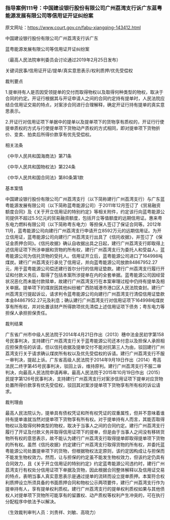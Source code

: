 ### 指导案例111号：中国建设银行股份有限公司广州荔湾支行诉广东蓝粤能源发展有限公司等信用证开证纠纷案
原文网址：https://www.court.gov.cn/fabu-xiangqing-143412.html

中国建设银行股份有限公司广州荔湾支行诉广东

蓝粤能源发展有限公司等信用证开证纠纷案

（最高人民法院审判委员会讨论通过2019年2月25日发布）

关键词民事/信用证开证/提单/真实意思表示/权利质押/优先受偿权

裁判要点

1.提单持有人是否因受领提单的交付而取得物权以及取得何种类型的物权，取决于合同的约定。开证行根据其与开证申请人之间的合同约定持有提单时，人民法院应结合信用证交易的特点，对案涉合同进行合理解释，确定开证行持有提单的真实意思表示。

2.开证行对信用证项下单据中的提单以及提单项下的货物享有质权的，开证行行使提单质权的方式与行使提单项下货物动产质权的方式相同，即对提单项下货物折价、变卖、拍卖后所得价款享有优先受偿权。

相关法条

《中华人民共和国海商法》第71条

《中华人民共和国物权法》第224条

《中华人民共和国合同法》第80条第1款

基本案情

中国建设银行股份有限公司广州荔湾支行（以下简称建行广州荔湾支行）与广东蓝粤能源发展有限公司（以下简称蓝粤能源公司）于2011年12月签订了《贸易融资额度合同》及《关于开立信用证的特别约定》等相关附件，约定该行向蓝粤能源公司提供不超过5.5亿元的贸易融资额度，包括开立等值额度的远期信用证。惠来粤东电力燃料有限公司（以下简称粤东电力）等担保人签订了保证合同等。2012年11月，蓝粤能源公司向建行广州荔湾支行申请开立8592万元的远期信用证。为开立信用证，蓝粤能源公司向建行广州荔湾支行出具了《信托收据》，并签订了《保证金质押合同》。《信托收据》确认自收据出具之日起，建行广州荔湾支行即取得上述信用证项下所涉单据和货物的所有权，建行广州荔湾支行为委托人和受益人，蓝粤能源公司为信托货物的受托人。信用证开立后，蓝粤能源公司进口了164998吨煤炭。建行广州荔湾支行承兑了信用证，并向蓝粤能源公司放款84867952.27元，用于蓝粤能源公司偿还建行首尔分行的信用证垫款。建行广州荔湾支行履行开证和付款义务后，取得了包括本案所涉提单在内的全套单据。蓝粤能源公司因经营状况恶化而未能付款赎单，故建行广州荔湾支行在本案审理过程中仍持有提单及相关单据。提单项下的煤炭因其他纠纷被广西防城港市港口区人民法院查封。建行广州荔湾支行提起诉讼，请求判令蓝粤能源公司向建行广州荔湾支行清偿信用证垫款本金84867952.27元及利息；确认建行广州荔湾支行对信用证项下164998吨煤炭享有所有权，并对处置该财产所得款项优先清偿上述信用证项下债务；粤东电力等担保人承担担保责任。

裁判结果

广东省广州市中级人民法院于2014年4月21日作出（2013）穗中法金民初字第158号民事判决，支持建行广州荔湾支行关于蓝粤能源公司还本付息以及担保人承担相应担保责任的诉请，但以信托收据及提单交付不能对抗第三人为由，驳回建行广州荔湾支行关于请求确认煤炭所有权以及优先受偿权的诉请。建行广州荔湾支行不服一审判决，提起上诉。广东省高级人民法院于2014年9月19日作出（2014）粤高法民二终字第45号民事判决，驳回上诉，维持原判。建行广州荔湾支行不服二审判决，向最高人民法院申请再审。最高人民法院于2015年10月19日作出（2015）民提字第126号民事判决，支持建行广州荔湾支行对案涉信用证项下提单对应货物处置所得价款享有优先受偿权，驳回其对案涉提单项下货物享有所有权的诉讼请求。

裁判理由

最高人民法院认为，提单具有债权凭证和所有权凭证的双重属性，但并不意味着谁持有提单谁就当然对提单项下货物享有所有权。对于提单持有人而言，其能否取得物权以及取得何种类型的物权，取决于当事人之间的合同约定。建行广州荔湾支行履行了开证及付款义务并取得信用证项下的提单，但是由于当事人之间没有移转货物所有权的意思表示，故不能认为建行广州荔湾支行取得提单即取得提单项下货物的所有权。虽然《信托收据》约定建行广州荔湾支行取得货物的所有权，并委托蓝粤能源公司处置提单项下的货物，但根据物权法定原则，该约定因构成让与担保而不能发生物权效力。然而，让与担保的约定虽不能发生物权效力，但该约定仍具有合同效力，且《关于开立信用证的特别约定》约定蓝粤能源公司违约时，建行广州荔湾支行有权处分信用证项下单据及货物，因此根据合同整体解释以及信用证交易的特点，表明当事人真实意思表示是通过提单的流转而设立提单质押。本案符合权利质押设立所须具备的书面质押合同和物权公示两项要件，建行广州荔湾支行作为提单持有人，享有提单权利质权。建行广州荔湾支行的提单权利质权如果与其他债权人对提单项下货物所可能享有的留置权、动产质权等权利产生冲突的，可在执行分配程序中依法予以解决。

（生效裁判审判人员：刘贵祥、刘敏、高晓力）
